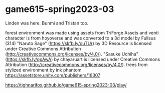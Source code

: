 # game615-spring2023-03

Linden was here.
Bunmi and Tristan too.

forest environment was made using assets from TriForge Assets and venti character is from hoyoverse and was converted to a 3d model by Fullsus
(314)
"Naruto Sage" (https://skfb.ly/ouTUr) by 3D Resource is licensed under Creative Commons Attribution (http://creativecommons.org/licenses/by/4.0/).
"Sasuke Uchiha" (https://skfb.ly/opAwA) by chayaruart is licensed under Creative Commons Attribution (http://creativecommons.org/licenses/by/4.0/).
trees from stylized environment by ink phantom https://assetstore.unity.com/publishers/16307

https://tighnarifox.github.io/game615-spring2023-03/play/
